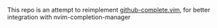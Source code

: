 
This repo is an attempt to reimplement
[github-complete.vim](https://github.com/rhysd/github-complete.vim), for
better integration with nvim-completion-manager

